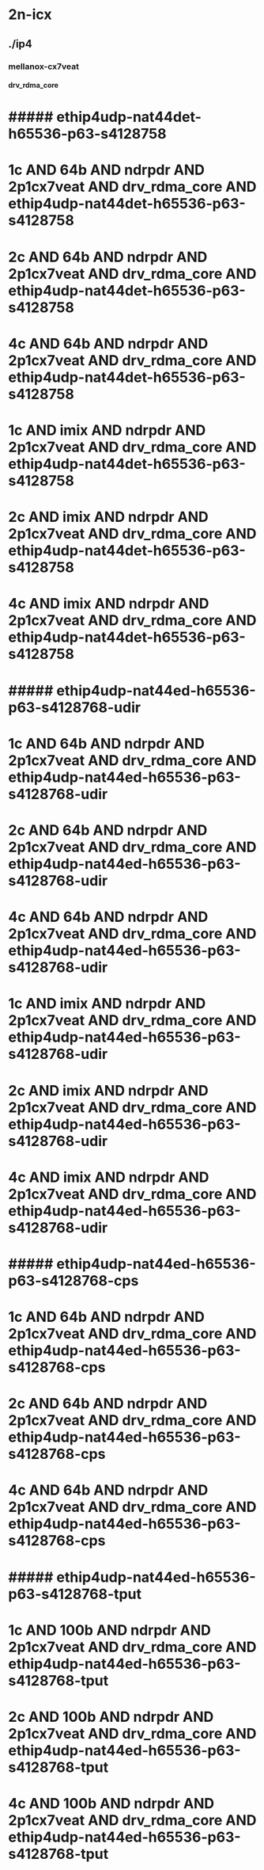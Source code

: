 # 2n-icx
## ./ip4
### mellanox-cx7veat
#### drv_rdma_core
# ##### ethip4udp-nat44det-h65536-p63-s4128758
# 1c AND 64b AND ndrpdr AND 2p1cx7veat AND drv_rdma_core AND ethip4udp-nat44det-h65536-p63-s4128758
# 2c AND 64b AND ndrpdr AND 2p1cx7veat AND drv_rdma_core AND ethip4udp-nat44det-h65536-p63-s4128758
# 4c AND 64b AND ndrpdr AND 2p1cx7veat AND drv_rdma_core AND ethip4udp-nat44det-h65536-p63-s4128758
# 1c AND imix AND ndrpdr AND 2p1cx7veat AND drv_rdma_core AND ethip4udp-nat44det-h65536-p63-s4128758
# 2c AND imix AND ndrpdr AND 2p1cx7veat AND drv_rdma_core AND ethip4udp-nat44det-h65536-p63-s4128758
# 4c AND imix AND ndrpdr AND 2p1cx7veat AND drv_rdma_core AND ethip4udp-nat44det-h65536-p63-s4128758
# ##### ethip4udp-nat44ed-h65536-p63-s4128768-udir
# 1c AND 64b AND ndrpdr AND 2p1cx7veat AND drv_rdma_core AND ethip4udp-nat44ed-h65536-p63-s4128768-udir
# 2c AND 64b AND ndrpdr AND 2p1cx7veat AND drv_rdma_core AND ethip4udp-nat44ed-h65536-p63-s4128768-udir
# 4c AND 64b AND ndrpdr AND 2p1cx7veat AND drv_rdma_core AND ethip4udp-nat44ed-h65536-p63-s4128768-udir
# 1c AND imix AND ndrpdr AND 2p1cx7veat AND drv_rdma_core AND ethip4udp-nat44ed-h65536-p63-s4128768-udir
# 2c AND imix AND ndrpdr AND 2p1cx7veat AND drv_rdma_core AND ethip4udp-nat44ed-h65536-p63-s4128768-udir
# 4c AND imix AND ndrpdr AND 2p1cx7veat AND drv_rdma_core AND ethip4udp-nat44ed-h65536-p63-s4128768-udir
# ##### ethip4udp-nat44ed-h65536-p63-s4128768-cps
# 1c AND 64b AND ndrpdr AND 2p1cx7veat AND drv_rdma_core AND ethip4udp-nat44ed-h65536-p63-s4128768-cps
# 2c AND 64b AND ndrpdr AND 2p1cx7veat AND drv_rdma_core AND ethip4udp-nat44ed-h65536-p63-s4128768-cps
# 4c AND 64b AND ndrpdr AND 2p1cx7veat AND drv_rdma_core AND ethip4udp-nat44ed-h65536-p63-s4128768-cps
# ##### ethip4udp-nat44ed-h65536-p63-s4128768-tput
# 1c AND 100b AND ndrpdr AND 2p1cx7veat AND drv_rdma_core AND ethip4udp-nat44ed-h65536-p63-s4128768-tput
# 2c AND 100b AND ndrpdr AND 2p1cx7veat AND drv_rdma_core AND ethip4udp-nat44ed-h65536-p63-s4128768-tput
# 4c AND 100b AND ndrpdr AND 2p1cx7veat AND drv_rdma_core AND ethip4udp-nat44ed-h65536-p63-s4128768-tput